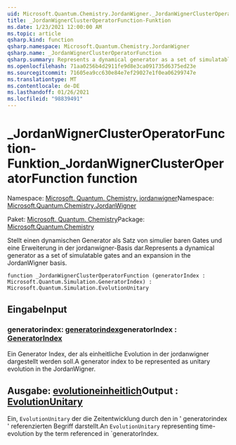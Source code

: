 ```yaml
---
uid: Microsoft.Quantum.Chemistry.JordanWigner._JordanWignerClusterOperatorFunction
title: _JordanWignerClusterOperatorFunction-Funktion
ms.date: 1/23/2021 12:00:00 AM
ms.topic: article
qsharp.kind: function
qsharp.namespace: Microsoft.Quantum.Chemistry.JordanWigner
qsharp.name: _JordanWignerClusterOperatorFunction
qsharp.summary: Represents a dynamical generator as a set of simulatable gates and an expansion in the JordanWigner basis.
ms.openlocfilehash: 71aa0256b4d2911fe9d8e3ca091735d6375ed23e
ms.sourcegitcommit: 71605ea9cc630e84e7ef29027e1f0ea06299747e
ms.translationtype: MT
ms.contentlocale: de-DE
ms.lasthandoff: 01/26/2021
ms.locfileid: "98839491"
---
```

# <a name="_jordanwignerclusteroperatorfunction-function"></a><span data-ttu-id="8c78b-102">_JordanWignerClusterOperatorFunction-Funktion</span><span class="sxs-lookup"><span data-stu-id="8c78b-102">_JordanWignerClusterOperatorFunction function</span></span>

<span data-ttu-id="8c78b-103">Namespace: [Microsoft. Quantum. Chemistry. jordanwigner](xref:Microsoft.Quantum.Chemistry.JordanWigner)</span><span class="sxs-lookup"><span data-stu-id="8c78b-103">Namespace: [Microsoft.Quantum.Chemistry.JordanWigner](xref:Microsoft.Quantum.Chemistry.JordanWigner)</span></span>

<span data-ttu-id="8c78b-104">Paket: [Microsoft. Quantum. Chemistry](https://nuget.org/packages/Microsoft.Quantum.Chemistry)</span><span class="sxs-lookup"><span data-stu-id="8c78b-104">Package: [Microsoft.Quantum.Chemistry](https://nuget.org/packages/Microsoft.Quantum.Chemistry)</span></span>


<span data-ttu-id="8c78b-105">Stellt einen dynamischen Generator als Satz von simulier baren Gates und eine Erweiterung in der jordanwigner-Basis dar.</span><span class="sxs-lookup"><span data-stu-id="8c78b-105">Represents a dynamical generator as a set of simulatable gates and an expansion in the JordanWigner basis.</span></span>

```qsharp
function _JordanWignerClusterOperatorFunction (generatorIndex : Microsoft.Quantum.Simulation.GeneratorIndex) : Microsoft.Quantum.Simulation.EvolutionUnitary
```


## <a name="input"></a><span data-ttu-id="8c78b-106">Eingabe</span><span class="sxs-lookup"><span data-stu-id="8c78b-106">Input</span></span>

### <a name="generatorindex--generatorindex"></a><span data-ttu-id="8c78b-107">generatorindex: [generatorindex](xref:Microsoft.Quantum.Simulation.GeneratorIndex)</span><span class="sxs-lookup"><span data-stu-id="8c78b-107">generatorIndex : [GeneratorIndex](xref:Microsoft.Quantum.Simulation.GeneratorIndex)</span></span>

<span data-ttu-id="8c78b-108">Ein Generator Index, der als einheitliche Evolution in der jordanwigner dargestellt werden soll.</span><span class="sxs-lookup"><span data-stu-id="8c78b-108">A generator index to be represented as unitary evolution in the JordanWigner.</span></span>



## <a name="output--evolutionunitary"></a><span data-ttu-id="8c78b-109">Ausgabe: [evolutioneinheitlich](xref:Microsoft.Quantum.Simulation.EvolutionUnitary)</span><span class="sxs-lookup"><span data-stu-id="8c78b-109">Output : [EvolutionUnitary](xref:Microsoft.Quantum.Simulation.EvolutionUnitary)</span></span>

<span data-ttu-id="8c78b-110">Ein, `EvolutionUnitary` der die Zeitentwicklung durch den in ' generatorindex ' referenzierten Begriff darstellt.</span><span class="sxs-lookup"><span data-stu-id="8c78b-110">An `EvolutionUnitary` representing time-evolution by the term referenced in \`generatorIndex.</span></span>